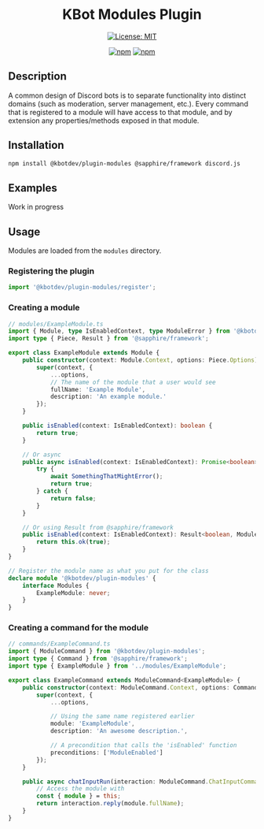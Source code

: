 <div align="center">

# KBot Modules Plugin

[![License: MIT](https://img.shields.io/badge/License-MIT-green.svg)](https://github.com/KBot-discord/plugins/blob/main/LICENSE)

[![npm](https://img.shields.io/npm/v/@kbotdev/plugin-modules?color=crimson&logo=npm&label=@kbotdev/plugin-modules)](https://www.npmjs.com/package/@kbotdev/plugin-modules)
[![npm](https://img.shields.io/npm/dt/@kbotdev/plugin-modules?color=crimson&logo=npm)](https://www.npmjs.com/package/@kbotdev/plugin-modules)

</div>

## Description

A common design of Discord bots is to separate functionality into distinct domains (such as moderation, server management, etc.). Every command that
is registered to a module will have access to that module, and by extension any properties/methods exposed in that module.

## Installation

```bash
npm install @kbotdev/plugin-modules @sapphire/framework discord.js
```

## Examples

Work in progress

## Usage

Modules are loaded from the `modules` directory.

### Registering the plugin

```typescript
import '@kbotdev/plugin-modules/register';
```

### Creating a module

```typescript
// modules/ExampleModule.ts
import { Module, type IsEnabledContext, type ModuleError } from '@kbotdev/plugin-modules';
import type { Piece, Result } from '@sapphire/framework';

export class ExampleModule extends Module {
	public constructor(context: Module.Context, options: Piece.Options) {
		super(context, {
			...options,
			// The name of the module that a user would see
			fullName: 'Example Module',
			description: 'An example module.'
		});
	}

	public isEnabled(context: IsEnabledContext): boolean {
		return true;
	}

	// Or async
	public async isEnabled(context: IsEnabledContext): Promise<boolean> {
		try {
			await SomethingThatMightError();
			return true;
		} catch {
			return false;
		}
	}

	// Or using Result from @sapphire/framework
	public isEnabled(context: IsEnabledContext): Result<boolean, ModuleError> {
		return this.ok(true);
	}
}

// Register the module name as what you put for the class
declare module '@kbotdev/plugin-modules' {
	interface Modules {
		ExampleModule: never;
	}
}
```

### Creating a command for the module

```typescript
// commands/ExampleCommand.ts
import { ModuleCommand } from '@kbotdev/plugin-modules';
import type { Command } from '@sapphire/framework';
import type { ExampleModule } from '../modules/ExampleModule';

export class ExampleCommand extends ModuleCommand<ExampleModule> {
	public constructor(context: ModuleCommand.Context, options: Command.Options) {
		super(context, {
			...options,

			// Using the same name registered earlier
			module: 'ExampleModule',
			description: 'An awesome description.',

			// A precondition that calls the 'isEnabled' function
			preconditions: ['ModuleEnabled']
		});
	}

	public async chatInputRun(interaction: ModuleCommand.ChatInputCommandInteraction) {
		// Access the module with
		const { module } = this;
		return interaction.reply(module.fullName);
	}
}
```
